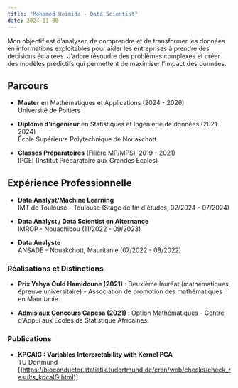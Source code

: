 ```yaml
---
title: "Mohamed Heimida - Data Scientist"
date: 2024-11-30
---
```

Mon objectif est d’analyser, de comprendre et de transformer les données en informations exploitables pour aider les entreprises à prendre des décisions éclairées. J’adore résoudre des problèmes complexes et créer des modèles prédictifs qui permettent de maximiser l'impact des données.  

<!--more-->  


## **Parcours**  


- **Master** en Mathématiques et Applications (2024 - 2026)  
  Université de Poitiers  
  
- **Diplôme d'ingénieur** en Statistiques et Ingénierie de données (2021 - 2024)  
  École Supérieure Polytechnique de Nouakchott  


- **Classes Préparatoires** (Filière MP/MPSI, 2019 - 2021)  
  IPGEI (Institut Préparatoire aux Grandes Ecoles)  


## **Expérience Professionnelle**  


- **Data Analyst/Machine Learning**  
  IMT de Toulouse - Toulouse (Stage de fin d'études, 02/2024 - 07/2024)  



- **Data Analyst / Data Scientist en Alternance**  
  IMROP - Nouadhibou (11/2022 - 09/2023)

- **Data Analyste**  
  ANSADE - Nouakchott, Mauritanie (07/2022 - 08/2022)

### **Réalisations et Distinctions**  

- **Prix Yahya Ould Hamidoune (2021)** : Deuxième lauréat (mathématiques, épreuve universitaire) - Association de promotion des mathématiques en Mauritanie.
  
- **Admis aux Concours Capesa (2021)** : Option Mathématiques - Centre d'Appui aux Ecoles de Statistique Africaines.

### **Publications**  

- **KPCAIG : Variables Interpretability with Kernel PCA**    
  TU Dortmund  
  [(https://bioconductor.statistik.tudortmund.de/cran/web/checks/check_results_kpcaIG.html)]